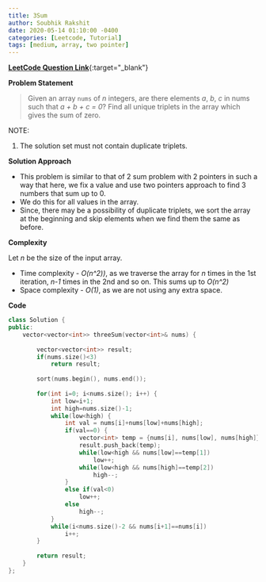 ```yaml
---
title: 3Sum
author: Soubhik Rakshit
date: 2020-05-14 01:10:00 -0400
categories: [Leetcode, Tutorial]
tags: [medium, array, two pointer]
---
```


[**LeetCode Question Link**](https://leetcode.com/problems/3sum/){:target="_blank"}

**Problem Statement**

> Given an array `nums` of _n_ integers, are there elements _a_, _b_, _c_ in nums such that _a + b + c = 0_? Find all unique triplets in the array which gives the sum of zero.

NOTE:
1. The solution set must not contain duplicate triplets.

**Solution Approach**

* This problem is similar to that of 2 sum problem with 2 pointers in such a way that here, we fix a value and use two pointers approach to find 3 numbers that sum up to 0.
* We do this for all values in the array.
* Since, there may be a possibility of duplicate triplets, we sort the array at the beginning and skip elements when we find them the same as before.

**Complexity**

Let _n_ be the size of the input array.
* Time complexity - _O(n^2))_, as we traverse the array for _n_ times in the 1st iteration, _n-1_ times in the 2nd and so on. This sums up to _O(n^2)_
* Space complexity - _O(1)_, as we are not using any extra space.

**Code**

```c++
class Solution {
public:
    vector<vector<int>> threeSum(vector<int>& nums) {
        
        vector<vector<int>> result;
        if(nums.size()<3)
            return result;
        
        sort(nums.begin(), nums.end());
        
        for(int i=0; i<nums.size(); i++) {
            int low=i+1;
            int high=nums.size()-1;
            while(low<high) {
                int val = nums[i]+nums[low]+nums[high];
                if(val==0) {
                    vector<int> temp = {nums[i], nums[low], nums[high]};
                    result.push_back(temp);
                    while(low<high && nums[low]==temp[1])
                        low++;
                    while(low<high && nums[high]==temp[2])
                        high--;
                }
                else if(val<0)
                    low++;
                else
                    high--;
            }
            while(i<nums.size()-2 && nums[i+1]==nums[i])
                i++;
        }
        
        return result;
    }
};
```